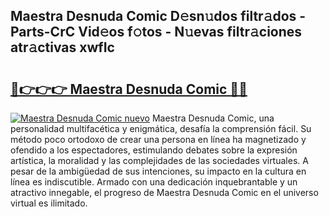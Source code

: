 ## Maestra Desnuda Comic D𝚎sn𝚞dos filtr𝚊dos - Parts-CrC Vid𝚎os f𝚘tos - N𝚞evas filtr𝚊ciones atr𝚊ctivas xwfIc

# <h2><a href="http://mbaeei.tromn.icu/?c=Maestra+Desnuda+Comic">🔗👉👉👉 Maestra Desnuda Comic 🔗🔗</a></h2>

[![Maestra Desnuda Comic nuevo](https://i.imgur.com/pEAQMta.gif)](http://mbaeei.tromn.icu/?c=Maestra+Desnuda+Comic)
Maestra Desnuda Comic, una personalidad multifacética y enigmática, desafía la comprensión fácil. Su método poco ortodoxo de crear una persona en línea ha magnetizado y ofendido a los espectadores, estimulando debates sobre la expresión artística, la moralidad y las complejidades de las sociedades virtuales. A pesar de la ambigüedad de sus intenciones, su impacto en la cultura en línea es indiscutible. Armado con una dedicación inquebrantable y un atractivo innegable, el progreso de Maestra Desnuda Comic en el universo virtual es ilimitado.
